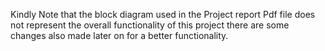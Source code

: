 Kindly Note that the block diagram used in the Project report Pdf file does not represent the overall functionality of this project there are some changes also made later on for a better functionality.
